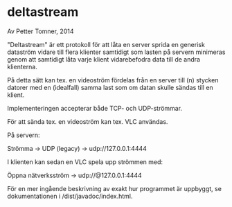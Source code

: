 deltastream
===========
Av Petter Tomner, 2014

"Deltastream" är ett protokoll för att låta en server sprida en generisk dataström
vidare till flera klienter samtidigt som lasten på servern minimeras genom att samtidigt
låta varje klient vidarebefodra data till de andra klienterna. 

På detta sätt kan tex. en videoström fördelas från en server till (n) stycken datorer med en 
(idealfall) samma last som om datan skulle sändas till en klient. 

Implementeringen accepterar både TCP- och UDP-strömmar.

För att sända tex. en videoström kan tex. VLC användas. 

På servern: 

Strömma -> UDP (legacy) -> udp://127.0.0.1:4444  

I klienten kan sedan en VLC spela upp strömmen med: 

Öppna nätverksström -> udp://@127.0.0.1:4444

För en mer ingående beskrivning av exakt hur programmet är uppbyggt, se 
dokumentationen i /dist/javadoc/index.html.
